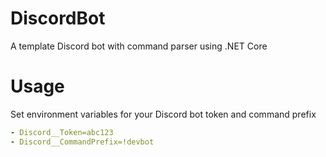 # DiscordBot
A template Discord bot with command parser using .NET Core

# Usage
Set environment variables for your Discord bot token and command prefix
```yaml
- Discord__Token=abc123
- Discord__CommandPrefix=!devbot
```
